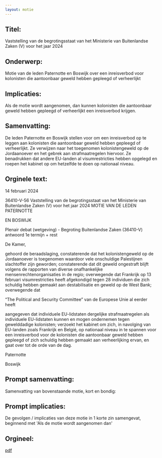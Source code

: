 ```yaml
---
layout: motie
---
```

## Titel:
Vaststelling van de begrotingsstaat van het Ministerie van Buitenlandse Zaken (V) voor het jaar 2024
## Onderwerp:
Motie van de leden Paternotte en Boswijk over een inreisverbod voor kolonisten die aantoonbaar geweld hebben gepleegd of verheerlijkt 
## Implicaties:
Als de motie wordt aangenomen, dan kunnen kolonisten die aantoonbaar geweld hebben gepleegd of verheerlijkt een inreisverbod krijgen.
## Samenvatting:
De leden Paternotte en Boswijk stellen voor om een inreisverbod op te leggen aan kolonisten die aantoonbaar geweld hebben gepleegd of verheerlijkt. Ze verwijzen naar het toegenomen kolonistengeweld op de Jordaanoever en het gebrek aan strafmaatregelen hiervoor. Ze benadrukken dat andere EU-landen al visumrestricties hebben opgelegd en roepen het kabinet op om hetzelfde te doen op nationaal niveau.
## Orginele text:


14 februari 2024

36410-V-56
Vaststelling van de begrotingsstaat van het Ministerie van Buitenlandse Zaken (V) voor het jaar 2024
MOTIE VAN DE LEDEN PATERNOTTE

EN BOSWIJK

Plenair debat (wetgeving) - Begroting Buitenlandse Zaken (36410-V) antwoord 1e termijn + rest

De Kamer,

gehoord de beraadslaging,
constaterende dat het kolonistengeweld op de Jordaanoever is toegenomen waardoor vele
onschuldige Palestijnen slachtoffer zijn geworden;
constaterende dat dit geweld ongestraft blijft volgens de rapporten van diverse onafhankelijke
mensenrechtenorganisaties in de regio;
overwegende dat Frankrijk op 13 februari visumrestricties heeft afgekondigd tegen 28 individuen die
zich schuldig hebben gemaakt aan destabilisatie en geweld op de West Bank;
overwegende dat

“The Political and Security Committee” van de Europese Unie al eerder heeft

aangegeven dat individuele EU-lidstaten dergelijke strafmaatregelen als individuele EU-lidstaten
kunnen en mogen ondernemen tegen gewelddadige kolonisten;
verzoekt het kabinet om zich, in navolging van EU-landen zoals Frankrijk en Belgié, op nationaal
niveau in te spannen voor een inreisverbod voor de kolonisten die aantoonbaar geweld hebben
gepleegd of zich schuldig hebben gemaakt aan verheerlijking ervan,
en gaat over tot de orde van de dag.

Paternotte

Boswijk


## Prompt samenvatting:
Samenvatting van bovenstaande motie, kort en bondig:


## Prompt implicaties:
De gevolgen / implicaties van deze motie in 1 korte zin samengevat, beginnend met 'Als de motie wordt aangenomen dan' 

## Orgineel:
[pdf](https://gegevensmagazijn.tweedekamer.nl/OData/v4/2.0/Document(15b7353c-0859-4656-b6dd-53f27a8f67e0)/resource)
